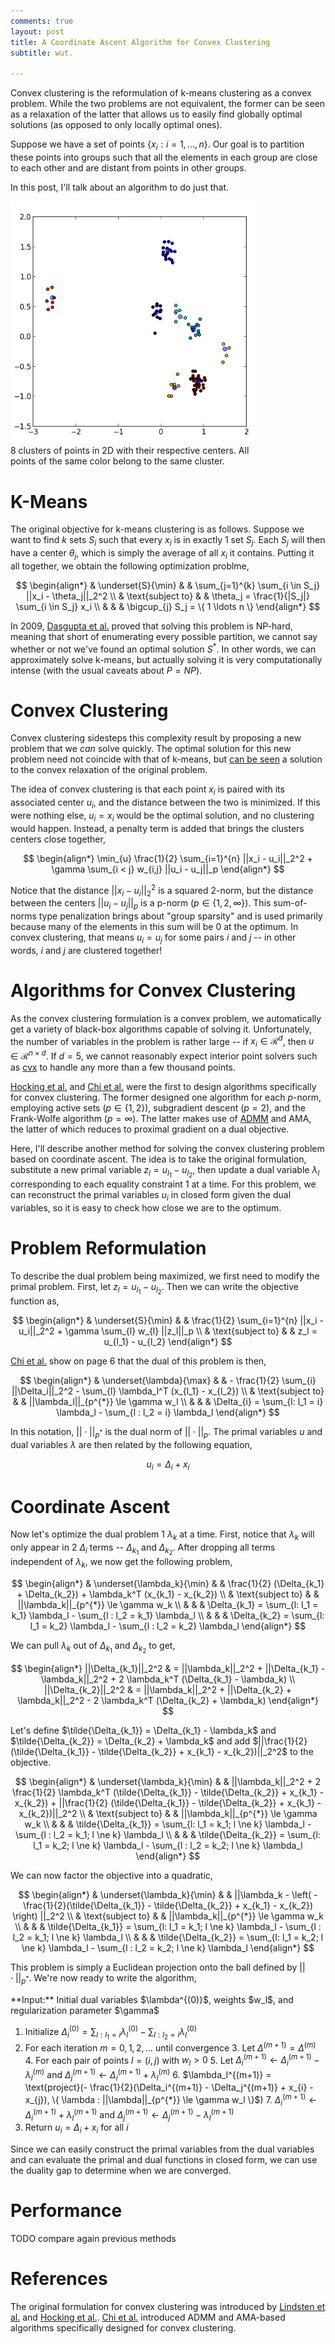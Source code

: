 ```yaml
---
comments: true
layout: post
title: A Coordinate Ascent Algorithm for Convex Clustering
subtitle: wut.

---
```


  Convex clustering is the reformulation of k-means clustering as a convex
problem. While the two problems are not equivalent, the former can be seen as a
relaxation of the latter that allows us to easily find globally optimal
solutions (as opposed to only locally optimal ones).

  Suppose we have a set of points $\{ x_i : i = 1, \ldots, n\}$. Our goal is to
partition these points into groups such that all the elements in each group are
close to each other and are distant from points in other groups.

  In this post, I'll talk about an algorithm to do just that.

<div class="img-center" style="max-width: 400px;">
  <img src="/assets/img/convex_clustering/clusters.png"></img>
  <span class="caption">
    8 clusters of points in 2D with their respective centers.  All points of
    the same color belong to the same cluster.
  </span>
</div>

K-Means
=======

  The original objective for k-means clustering is as follows. Suppose we want
to find $k$ sets $S_i$ such that every $x_i$ is in exactly 1 set $S_j$. Each $S_j$
will then have a center $\theta_j$, which is simply the average of all $x_i$ it
contains. Putting it all together, we obtain the following optimization problme,

$$
\begin{align*}
  & \underset{S}{\min}  & & \sum_{j=1}^{k} \sum_{i \in S_j} ||x_i - \theta_j||_2^2 \\
  & \text{subject to}   & & \theta_j = \frac{1}{|S_j|} \sum_{i \in S_j} x_i \\
  &                     & & \bigcup_{j} S_j = \{ 1 \ldots n \}
\end{align*}
$$

  In 2009, [Dasgupta et al.][dasgupta] proved that solving this problem is
NP-hard, meaning that short of enumerating every possible partition, we cannot
say whether or not we've found an optimal solution $S^{*}$. In other words, we
can approximately solve k-means, but actually solving it is very
computationally intense (with the usual caveats about $P = NP$).

Convex Clustering
=================

  Convex clustering sidesteps this complexity result by proposing a new
problem that we *can* solve quickly. The optimal solution for this new problem
need not coincide with that of k-means, but [can be seen][relax] a solution to
the convex relaxation of the original problem.

  The idea of convex clustering is that each point $x_i$ is paired with its
associated center $u_i$, and the distance between the two is minimized. If this
were nothing else, $u_i = x_i$ would be the optimal solution, and no
clustering would happen. Instead, a penalty term is added that brings the
clusters centers close together,

$$
\begin{align*}
  \min_{u} \frac{1}{2} \sum_{i=1}^{n} ||x_i - u_i||_2^2
            + \gamma \sum_{i < j} w_{i,j} ||u_i - u_j||_p
\end{align*}
$$

  Notice that the distance $||x_i - u_i||_2^2$ is a squared 2-norm, but
the distance between the centers $||u_i - u_j||_p$ is a p-norm ($p \in \{1, 2,
\infty \}$). This sum-of-norms type penalization brings about "group sparsity"
and is used primarily because many of the elements in this sum will be 0 at the
optimum. In convex clustering, that means $u_i = u_j$ for some pairs $i$ and
$j$ -- in other words, $i$ and $j$ are clustered together!

Algorithms for Convex Clustering
================================

  As the convex clustering formulation is a convex problem, we automatically
get a variety of black-box algorithms capable of solving it. Unfortunately, the
number of variables in the problem is rather large -- if $x_i \in
\mathcal{R}^{d}$, then $u \in \mathcal{R}^{n \times d}$.  If $d = 5$, we cannot
reasonably expect interior point solvers such as [cvx][cvx] to handle any more
than a few thousand points.

  [Hocking et al.][clusterpath] and [Chi et al.][chi] were the first to design
algorithms specifically for convex clustering. The former designed one
algorithm for each $p$-norm, employing active sets ($p \in \{1, 2\}$),
subgradient descent ($p = 2$), and the Frank-Wolfe algorithm ($p = \infty$).
The latter makes use of [ADMM][admm] and AMA, the latter of which reduces to
proximal gradient on a dual objective.

  Here, I'll describe another method for solving the convex clustering problem
based on coordinate ascent. The idea is to take the original formulation,
substitute a new primal variable $z_l = u_{l_1} - u_{l_2}$, then update a dual
variable $\lambda_l$ corresponding to each equality constraint 1 at a time. For
this problem, we can reconstruct the primal variables $u_i$ in closed form
given the dual variables, so it is easy to check how close we are to the
optimum.

<!--
  <table class="table table-hover table-bordered">
    <tr>
      <th>Name</th>
      <th>Memory required</th>
      <th>per-iteration complexity</th>
      <th>number of iterations required</th>
      <th>parallelizability</th>
    </tr>
    <tr>
      <td>Clusterpath ($L_1$)</td>
      <td></td>
      <td></td>
      <td>1</td>
      <td></td>
    </tr>
    <tr>
      <td>Clusterpath ($L_2$)</td>
      <td></td>
      <td></td>
      <td></td>
      <td></td>
    </tr>
    <tr>
      <td>Clusterpath ($L_{\infty}$)</td>
      <td></td>
      <td></td>
      <td></td>
      <td></td>
    </tr>
    <tr>
      <td>ADMM</td>
      <td>$O(pd)$</td>
      <td>$O(pd)$</td>
      <td></td>
      <td></td>
    </tr>
    <tr>
      <td>AMA (accelerated)</td>
      <td>$O(pd)$</td>
      <td>$O(pd)$</td>
      <td></td>
      <td></td>
    </tr>
    <tr>
      <td>Coordinate Ascent</td>
      <td>$O(pd)$</td>
      <td>$O(pd)$</td>
      <td></td>
      <td></td>
    </tr>
  </table>

  For $p =$ number of pairs with $w_l > 0$, $n =$ the number of points $x_i$,
$d =$ the dimensionality of $x_i$, $c = $ the current number of clusters
-->

Problem Reformulation
=====================

  To describe the dual problem being maximized, we first need to modify the
primal problem. First, let $z_l = u_{l_1} - u_{l_2}$. Then we can write the
objective function as,

$$
\begin{align*}
  & \underset{S}{\min}  & & \frac{1}{2} \sum_{i=1}^{n} ||x_i - u_i||_2^2
                            + \gamma \sum_{l} w_{l} ||z_l||_p \\
  & \text{subject to}   & & z_l = u_{l_1} - u_{l_2}
\end{align*}
$$

  [Chi et al.][chi] show on page 6 that the dual of this problem is then,

$$
\begin{align*}
  & \underset{\lambda}{\max}  & & - \frac{1}{2} \sum_{i} ||\Delta_i||_2^2
                                  - \sum_{l} \lambda_l^T (x_{l_1} - x_{l_2}) \\
  & \text{subject to}         & & ||\lambda_l||_{p^{*}} \le \gamma w_l \\
  &                           & & \Delta_{i} = \sum_{l: l_1 = i} \lambda_l - \sum_{l : l_2 = i} \lambda_l
\end{align*}
$$

  In this notation, $||\cdot||_{p^{*}}$ is the dual norm of $||\cdot||_p$. The
primal variables $u$ and dual variables $\lambda$ are then related by the
following equation,

$$
  u_i = \Delta_i + x_i
$$

Coordinate Ascent
=================

  Now let's optimize the dual problem 1 $\lambda_k$ at a time. First, notice
that $\lambda_k$ will only appear in 2 $\Delta_i$ terms -- $\Delta_{k_1}$ and
$\Delta_{k_2}$. After dropping all terms independent of $\lambda_k$, we now get
the following problem,

$$
\begin{align*}
  & \underset{\lambda_k}{\min}  & & \frac{1}{2} (\Delta_{k_1} + \Delta_{k_2})
                                    + \lambda_k^T (x_{k_1} - x_{k_2}) \\
  & \text{subject to}         & & ||\lambda_k||_{p^{*}} \le \gamma w_k \\
  &                           & & \Delta_{k_1} = \sum_{l: l_1 = k_1} \lambda_l - \sum_{l : l_2 = k_1} \lambda_l \\
  &                           & & \Delta_{k_2} = \sum_{l: l_1 = k_2} \lambda_l - \sum_{l : l_2 = k_2} \lambda_l
\end{align*}
$$

  We can pull $\lambda_k$ out of $\Delta_{k_1}$ and $\Delta_{k_2}$ to get,

$$
\begin{align*}
  ||\Delta_{k_1}||_2^2 & = ||\lambda_k||_2^2 + ||\Delta_{k_1} - \lambda_k||_2^2 + 2 \lambda_k^T (\Delta_{k_1} - \lambda_k) \\
  ||\Delta_{k_2}||_2^2 & = ||\lambda_k||_2^2 + ||\Delta_{k_2} + \lambda_k||_2^2 - 2 \lambda_k^T (\Delta_{k_2} + \lambda_k)
\end{align*}
$$

  Let's define $\tilde{\Delta_{k_1}} = \Delta_{k_1} - \lambda_k$ and
$\tilde{\Delta_{k_2}} = \Delta_{k_2} + \lambda_k$ and add $||\frac{1}{2}
(\tilde{\Delta_{k_1}} - \tilde{\Delta_{k_2}} + x_{k_1} - x_{k_2})||_2^2$ to the
objective.

$$
\begin{align*}
  & \underset{\lambda_k}{\min}  & & ||\lambda_k||_2^2
                                    + 2 \frac{1}{2} \lambda_k^T (\tilde{\Delta_{k_1}} - \tilde{\Delta_{k_2}} + x_{k_1} - x_{k_2})
                                    + ||\frac{1}{2} (\tilde{\Delta_{k_1}} - \tilde{\Delta_{k_2}} + x_{k_1} - x_{k_2})||_2^2 \\
  & \text{subject to}         & & ||\lambda_k||_{p^{*}} \le \gamma w_k \\
  &                           & & \tilde{\Delta_{k_1}} = \sum_{l: l_1 = k_1; l \ne k} \lambda_l - \sum_{l : l_2 = k_1; l \ne k} \lambda_l \\
  &                           & & \tilde{\Delta_{k_2}} = \sum_{l: l_1 = k_2; l \ne k} \lambda_l - \sum_{l : l_2 = k_2; l \ne k} \lambda_l
\end{align*}
$$

  We can now factor the objective into a quadratic,

$$
\begin{align*}
  & \underset{\lambda_k}{\min}  & & ||\lambda_k - \left( - \frac{1}{2}(\tilde{\Delta_{k_1}} - \tilde{\Delta_{k_2}} + x_{k_1} - x_{k_2}) \right) ||_2^2 \\
  & \text{subject to}         & & ||\lambda_k||_{p^{*}} \le \gamma w_k \\
  &                           & & \tilde{\Delta_{k_1}} = \sum_{l: l_1 = k_1; l \ne k} \lambda_l - \sum_{l : l_2 = k_1; l \ne k} \lambda_l \\
  &                           & & \tilde{\Delta_{k_2}} = \sum_{l: l_1 = k_2; l \ne k} \lambda_l - \sum_{l : l_2 = k_2; l \ne k} \lambda_l
\end{align*}
$$

  This problem is simply a Euclidean projection onto the ball defined by
$||\cdot||_{p^{*}}$. We're now ready to write the algorithm,

<div class="pseudocode">
  **Input:** Initial dual variables $\lambda^{(0)}$, weights $w_l$, and regularization parameter $\gamma$

1. Initialize $\Delta_i^{(0)} = \sum_{l: l_1 = i} \lambda_l^{(0)} - \sum_{l: l_2 = i} \lambda_l^{(0)}$
2. For each iteration $m = 0,1,2,\ldots$ until convergence
    3. Let $\Delta^{(m+1)} = \Delta^{(m)}$
    4. For each pair of points $l = (i,j)$ with $w_{l} > 0$
        5. Let $\Delta_i^{(m+1)} \leftarrow \Delta_i^{(m+1)} - \lambda_l^{(m)}$ and $\Delta_j^{(m+1)} \leftarrow \Delta_i^{(m+1)} + \lambda_l^{(m)}$
        6. $\lambda_l^{(m+1)} = \text{project}(- \frac{1}{2}(\Delta_i^{(m+1)} - \Delta_j^{(m+1)} + x_{i} - x_{j}),
                                               \{ \lambda : ||\lambda||_{p^{*}} \le \gamma w_l \}$)
        7. $\Delta_i^{(m+1)} \leftarrow \Delta_i^{(m+1)} + \lambda_l^{(m+1)}$ and $\Delta_j^{(m+1)} \leftarrow \Delta_j^{(m+1)} - \lambda_l^{(m+1)}$
8. Return $u_i = \Delta_i + x_i$ for all $i$
</div>

  Since we can easily construct the primal variables from the dual variables
and can evaluate the primal and dual functions in closed form, we can use the
duality gap to determine when we are converged.

Performance
===========

  TODO compare again previous methods

References
==========

  The original formulation for convex clustering was introduced by [Lindsten et
al.][relax] and [Hocking et al.][clusterpath]. [Chi et al.][chi] introduced
ADMM and AMA-based algorithms specifically designed for convex clustering.

[chi]: http://arxiv.org/abs/1304.0499
[relax]: http://www.control.isy.liu.se/research/reports/2011/2992.pdf
[clusterpath]: http://www.icml-2011.org/papers/419_icmlpaper.pdf
[dasgupta]: http://dl.acm.org/citation.cfm?id=1519389
[cvx]: http://cvxr.com/cvx/
[admm]: http://www.stanford.edu/~boyd/papers/admm_distr_stats.html
